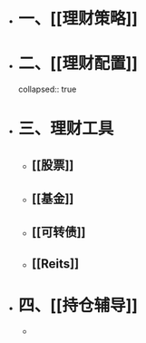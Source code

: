 - # 一、[[理财策略]]
- # 二、[[理财配置]]
  collapsed:: true
- # 三、理财工具
	- ## [[股票]]
	- ## [[基金]]
	- ## [[可转债]]
	- ## [[Reits]]
- # 四、[[持仓辅导]]
	-
